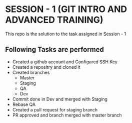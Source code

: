 # SESSION - 1 (GIT INTRO AND ADVANCED TRAINING)

This repo is the solution to the task assigned in Session - 1

## Following Tasks are performed

  - Created a github account and Configured SSH Key
  - Created a repositry and cloned it
  - Created branches
    - Master 
    - Staging
    - QA
    - Dev
  - Commit done in Dev and merged with Staging 
  - Rebase QA
  - Created a pull request for staging branch
  - PR approved and branch merged with master branch
